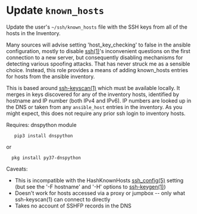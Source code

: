 
Update `known_hosts`
====================

Update the user's `~/ssh/known_hosts` file with the SSH keys from all
of the hosts in the Inventory.

Many sources will advise setting 'host_key_checking' to false in the
ansible configuration, mostly to disable [ssh(1)](https://man.openbsd.org/ssh)'s
inconvenient questions on the first connection to a new server, but
consequently disabling mechanisms for detecting various spoofing attacks.
That has never struck me as a sensible choice.  Instead, this role
provides a means of adding known_hosts entries for hosts from the
ansible inventory.

This is based around [ssh-keyscan(1)](https://man.openbsd.org/ssh-keyscan.1)
which must be available locally.  It merges in keys discovered for any of
the inventory hosts, identified by hostname and IP number (both IPv4 and
IPv6).  IP numbers are looked up in the DNS or taken from any `ansible_host`
entries in the inventory. As you might expect, this does not require any
prior ssh login to inventory hosts.

Requires: dnspython module
```
   pip3 install dnspython
```
or
```
  pkg install py37-dnspython
```

Caveats:
 * This is incompatible with the HashKnownHosts [ssh_config(5)](https://man.openbsd.org/ssh_config)
   setting (but see the '-F hostname' and '-H' options to [ssh-keygen(1)](https://man.openbsd.org/ssh-keygen))
 * Doesn't work for hosts accessed via a proxy or jumpbox -- only what
   ssh-keyscan(1) can connect to directly
 * Takes no account of SSHFP records in the DNS


